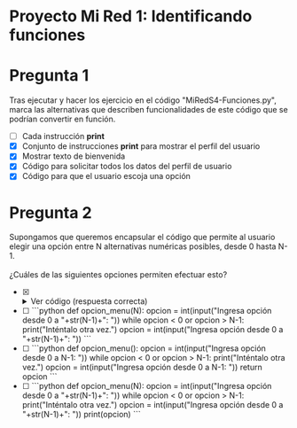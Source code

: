 # Proyecto Mi Red 1: Identificando funciones

# Pregunta 1

Tras ejecutar y hacer los ejercicio en el código "MiRedS4-Funciones.py",
marca las alternativas que describen funcionalidades de este código que
se podrían convertir en función. 
- [ ] Cada instrucción **print**
- [X] Conjunto de instrucciones **print** para mostrar el perfil del usuario
- [X] Mostrar texto de bienvenida
- [X] Código para solicitar todos los datos del perfil de usuario
- [X] Código para que el usuario escoja una opción

# Pregunta 2

Supongamos que queremos encapsular el código que permite al usuario elegir
una opción entre N alternativas numéricas posibles, desde 0 hasta N-1.\
<br>
¿Cuáles de las siguientes opciones permiten efectuar esto?

- [X] <details><summary>Ver código (respuesta correcta)</summary>
  <p>

  ```python
  def opcion_menu(N):
      opcion = int(input("Ingresa opción desde 0 a "+str(N-1)+": "))
      while opcion < 0 or opcion > N-1:
          print("Inténtalo otra vez.")
          opcion = int(input("Ingresa opción desde 0 a "+str(N-1)+": "))
      return opcion
  ```
  <p>
  </detailes>

- [ ] <span>
  ```python
  def opcion_menu(N):
      opcion = int(input("Ingresa opción desde 0 a "+str(N-1)+": "))
      while opcion < 0 or opcion > N-1:
          print("Inténtalo otra vez.")
          opcion = int(input("Ingresa opción desde 0 a "+str(N-1)+": "))
  ```
  </span>

- [ ] <span>
  ```python
  def opcion_menu():
      opcion = int(input("Ingresa opción desde 0 a N-1: "))
      while opcion < 0 or opcion > N-1:
          print("Inténtalo otra vez.")
          opcion = int(input("Ingresa opción desde 0 a N-1: "))
      return opcion
  ```
  </span>

- [ ] <span>
  ```python
  def opcion_menu(N):
      opcion = int(input("Ingresa opción desde 0 a "+str(N-1)+": "))
      while opcion < 0 or opcion > N-1:
          print("Inténtalo otra vez.")
          opcion = int(input("Ingresa opción desde 0 a "+str(N-1)+": "))
      print(opcion)
  ```
  </span>

